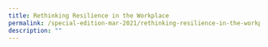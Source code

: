 ```yaml
---
title: Rethinking Resilience in the Workplace
permalink: /special-edition-mar-2021/rethinking-resilience-in-the-workplace/
description: ""
---
```

